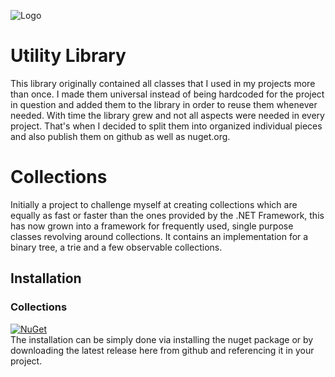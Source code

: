 ![Logo](../master/logo.png)

# Utility Library
This library originally contained all classes that I used in my projects more than once. I made them universal instead of being hardcoded for the project in question and added them to the library in order to reuse them whenever needed. With time the library grew and not all aspects were needed in every project. That's when I decided to split them into organized individual pieces and also publish them on github as well as nuget.org.

# Collections
Initially a project to challenge myself at creating collections which are equally as fast or faster than the ones provided by the .NET Framework, this has now grown into a framework for frequently used, single purpose classes revolving around collections. It contains an implementation for a binary tree, a trie and a few observable collections.
  
## Installation
### Collections
[![NuGet](https://img.shields.io/nuget/v/Narumikazuchi.Collections.svg)](https://www.nuget.org/packages/Narumikazuchi.Collections)  
The installation can be simply done via installing the nuget package or by downloading the latest release here from github and referencing it in your project.
